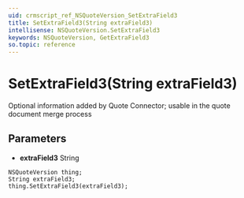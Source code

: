 ```yaml
---
uid: crmscript_ref_NSQuoteVersion_SetExtraField3
title: SetExtraField3(String extraField3)
intellisense: NSQuoteVersion.SetExtraField3
keywords: NSQuoteVersion, GetExtraField3
so.topic: reference
---
```


# SetExtraField3(String extraField3)

Optional information added by Quote Connector; usable in the quote document merge process

## Parameters

* **extraField3** String

```crmscript
NSQuoteVersion thing;
String extraField3;
thing.SetExtraField3(extraField3);
```

